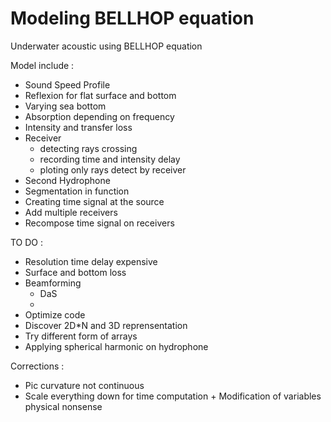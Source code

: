 # Modeling BELLHOP equation

Underwater acoustic using BELLHOP equation

Model include :
- Sound Speed Profile
- Reflexion for flat surface and bottom
- Varying sea bottom
- Absorption depending on frequency
- Intensity and transfer loss
- Receiver
    * detecting rays crossing
    * recording time and intensity delay
    * ploting only rays detect by receiver
- Second Hydrophone
- Segmentation in function
- Creating time signal at the source
- Add multiple receivers
- Recompose time signal on receivers
 
TO DO :
- Resolution time delay expensive
- Surface and bottom loss
- Beamforming
    * DaS
    * 
- Optimize code
- Discover 2D*N and 3D reprensentation
- Try different form of arrays
- Applying spherical harmonic on hydrophone

Corrections :
- Pic curvature not continuous 
- Scale everything down for time computation + Modification of variables physical nonsense


